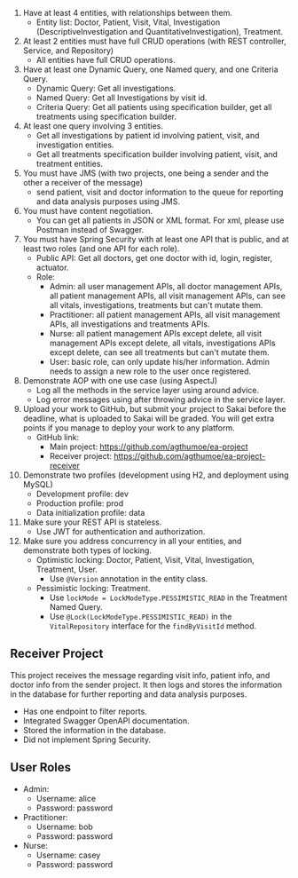 1. Have at least 4 entities, with relationships between them.
    - Entity list: Doctor, Patient, Visit, Vital, Investigation (DescriptiveInvestigation and QuantitativeInvestigation), Treatment.
2. At least 2 entities must have full CRUD operations (with REST controller, Service, and Repository)
   - All entities have full CRUD operations.
3. Have at least one Dynamic Query, one Named query, and one Criteria Query.
   - Dynamic Query: Get all investigations.
   - Named Query: Get all Investigations by visit id.
   - Criteria Query: Get all patients using specification builder, get all treatments using specification builder.
4. At least one query involving 3 entities.
   - Get all investigations by patient id involving patient, visit, and investigation entities.
   - Get all treatments specification builder involving patient, visit, and treatment entities.
5. You must have JMS (with two projects, one being a sender and the other a receiver of the message)
   - send patient, visit and doctor information to the queue for reporting and data analysis purposes using JMS.
6. You must have content negotiation.
   - You can get all patients in JSON or XML format. For xml, please use Postman instead of Swagger.
7. You must have Spring Security with at least one API that is public, and at least two roles (and one API for each role).
   - Public API: Get all doctors, get one doctor with id, login, register, actuator.
   - Role:
       - Admin: all user management APIs, all doctor management APIs, all patient management APIs, all visit management APIs, can see all vitals, investigations, treatments but can't mutate them.
       - Practitioner: all patient management APIs, all visit management APIs, all investigations and treatments APIs.
       - Nurse: all patient management APIs except delete, all visit management APIs except delete, all vitals, investigations APIs except delete, can see all treatments but can't mutate them.
       - User: basic role, can only update his/her information. Admin needs to assign a new role to the user once registered.
8. Demonstrate AOP with one use case (using AspectJ)
   - Log all the methods in the service layer using around advice.
   - Log error messages using after throwing advice in the service layer.
9. Upload your work to GitHub, but submit your project to Sakai before the deadline, what is uploaded to Sakai will be graded. You will get extra points if you manage to deploy your work to any platform.
   - GitHub link:
       - Main project: https://github.com/agthumoe/ea-project
       - Receiver project: https://github.com/agthumoe/ea-project-receiver
10. Demonstrate two profiles (development using H2, and deployment using MySQL)
    - Development profile: dev
    - Production profile: prod
    - Data initialization profile: data
11. Make sure your REST API is stateless.
    - Use JWT for authentication and authorization.
12. Make sure you address concurrency in all your entities, and demonstrate both types of locking.
    - Optimistic locking: Doctor, Patient, Visit, Vital, Investigation, Treatment, User.
        - Use `@Version` annotation in the entity class.
    - Pessimistic locking: Treatment.
        - Use `lockMode = LockModeType.PESSIMISTIC_READ` in the Treatment Named Query.
        - Use `@Lock(LockModeType.PESSIMISTIC_READ)` in the `VitalRepository` interface for the `findByVisitId` method.

## Receiver Project
This project receives the message regarding visit info, patient info, and doctor info from the sender project. It then logs and stores the information in the database for further reporting and data analysis purposes.
- Has one endpoint to filter reports.
- Integrated Swagger OpenAPI documentation.
- Stored the information in the database.
- Did not implement Spring Security.

## User Roles
- Admin: 
    - Username: alice
    - Password: password
- Practitioner:
    - Username: bob
    - Password: password
- Nurse:
    - Username: casey
    - Password: password